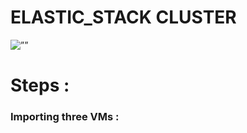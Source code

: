 # ELASTIC_STACK CLUSTER 
<img src="https://blog.qburst.com/wp-content/uploads/2020/01/Basic-Elastic-Stack-Architecture.png" alt=””>

# Steps : 
### Importing three VMs :
